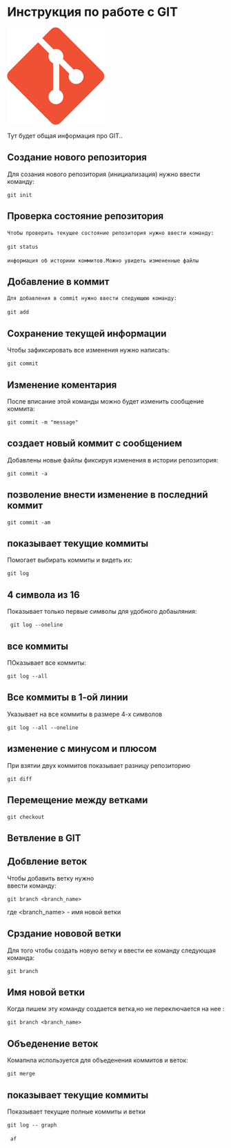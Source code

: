 # Инструкция по работе с GIT 

![Эмблемма GIT](git.jpg)

Тут будет общая информация про GIT..

##  Создание нового репозитория

Для созания нового репозитория (инициализация) нужно ввести команду:

    git init

## Проверка состояние репозитория

    Чтобы проверить текущее состояние репозитория нужно ввести команду:

    git status

    информация об историии коммитов.Можно увидеть измененные файлы


## Добавление в коммит

    Для добавления в commit нужно ввести следующюю команду:
    
    git add

## Сохранение текущей информации

Чтобы зафиксировать все изменения нужно написать:

    git commit

## Изменение коментария

После вписание этой команды можно будет изменить сообщение коммита:

    git commit -m "message"

## создает новый коммит с сообщением 

Добавлены новые файлы фиксируя изменения в истории репозитория:

    git commit -a

## позволение внести изменение в последний коммит

    git commit -am

## показывает текущие коммиты

Помогает выбирать коммиты и видеть их:

    git log

## 4 символа из 16

Показывает только первые символы для удобного добаыляния:

     git log --oneline

## все коммиты 

ПОказывает все коммиты:
     
    git log --all

## Все коммиты в 1-ой линии

Указывает на все коммиты в размере 4-х символов

    git log --all --oneline

## изменение с минусом и плюсом

При взятии двух коммитов показывает разницу репозиторию

    git diff

## Перемещение между ветками

    git checkout

## Ветвление в GIT 

## Добвление веток

Чтобы добавить ветку нужно  
ввести команду:

    git branch <branch_name>

где <branch_name> - имя новой ветки

## Срздание нововой ветки

Для того чтобы создать новую ветку и ввести ее команду следующая команда:

    git branch

## Имя новой ветки

Когда пишем эту команду создается ветка,но не переключается на нее :

    git branch <branch_name> 

## Объеденение веток

Комапнла используется для объеденения коммитов и веток:

    git merge

## показывает текущие коммиты

Показывает текущие полные коммиты и ветки

    git log -- graph
    
     af